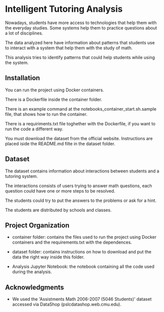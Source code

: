 # Intelligent Tutoring Analysis
Nowadays, students have more access to technologies that help them with the everyday studies. Some systems help them to practice questions about a lot of disciplines.

The data analyzed here have information about patterns that students use to interact with a system that help them with the study of math.

This analysis tries to identify patterns that could help students while using the system.


## Installation
You can run the project using Docker containers.

There is a Dockerfile inside the container folder.

There is an example command at the notebooks_container_start.sh.sample file, that shows how to run the container.

There is a requiriments.txt file toghether with the Dockerfile, if you want to run the code a different way.

You must download the dataset from the official website. Instructions are placed iside the README.md filte in the dataset folder.


## Dataset
The dataset contains information about interactions between students and a tutoring system.

The interactions consists of users trying to answer math questions, each question could have one or more steps to be resolved.

The students could try to put the answers to the problems or ask for a hint.

The students are distributed by schools and classes.


## Project Organization
- container folder: contains the files used to run the project using Docker containers and the requirements.txt with the dependences.

- dataset folder: contains instructions on how to download and put the data the right way inside this folder.

- Analysis Jupyter Notebook: the notebook containing all the code used during the analysis.


## Acknowledgments

- We used the 'Assistments Math 2006-2007 (5046 Students)' dataset accessed via DataShop (pslcdatashop.web.cmu.edu).
